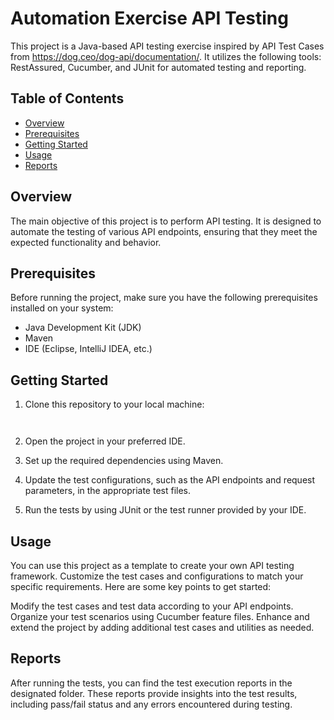 # Automation Exercise API Testing

This project is a Java-based API testing exercise inspired by API Test Cases from https://dog.ceo/dog-api/documentation/. It utilizes the following tools: RestAssured, Cucumber, and JUnit for automated testing and reporting.

## Table of Contents

- [Overview](#overview)
- [Prerequisites](#prerequisites)
- [Getting Started](#getting-started)
- [Usage](#usage)
- [Reports](#reports)

## Overview

The main objective of this project is to perform API testing. It is designed to automate the testing of various API endpoints, ensuring that they meet the expected functionality and behavior.

## Prerequisites

Before running the project, make sure you have the following prerequisites installed on your system:

- Java Development Kit (JDK)
- Maven
- IDE (Eclipse, IntelliJ IDEA, etc.)

## Getting Started

1. Clone this repository to your local machine:

   ```shell
   

2. Open the project in your preferred IDE.

3. Set up the required dependencies using Maven.

4. Update the test configurations, such as the API endpoints and request parameters, in the appropriate test files.

5. Run the tests by using JUnit or the test runner provided by your IDE.

## Usage
You can use this project as a template to create your own API testing framework. Customize the test cases and configurations to match your specific requirements. Here are some key points to get started:

Modify the test cases and test data according to your API endpoints.
Organize your test scenarios using Cucumber feature files.
Enhance and extend the project by adding additional test cases and utilities as needed.

## Reports
After running the tests, you can find the test execution reports in the designated folder. These reports provide insights into the test results, including pass/fail status and any errors encountered during testing.


